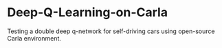 # Deep-Q-Learning-on-Carla
Testing a double deep q-network for self-driving cars using open-source Carla environment. 
